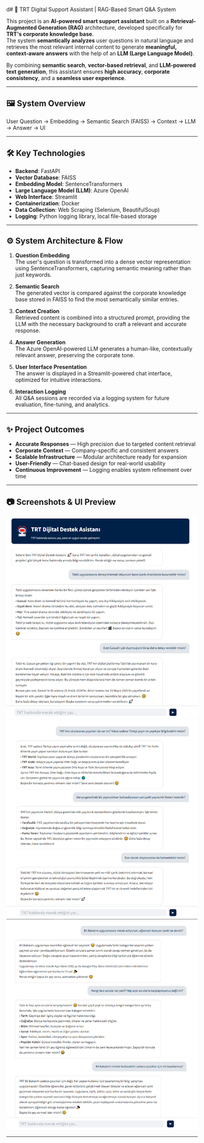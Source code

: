 d# 🎯 TRT Digital Support Assistant | RAG-Based Smart Q&A System

This project is an **AI-powered smart support assistant** built on a **Retrieval-Augmented Generation (RAG)** architecture, developed specifically for **TRT's corporate knowledge base**.  
The system **semantically analyzes** user questions in natural language and retrieves the most relevant internal content to generate **meaningful, context-aware answers** with the help of an **LLM (Large Language Model)**.

By combining **semantic search**, **vector-based retrieval**, and **LLM-powered text generation**, this assistant ensures **high accuracy**, **corporate consistency**, and a **seamless user experience**.

---

## 🖼️ System Overview

User Question → Embedding → Semantic Search (FAISS) → Context → LLM → Answer → UI

---

## 🛠️ Key Technologies

- **Backend**: FastAPI  
- **Vector Database**: FAISS  
- **Embedding Model**: SentenceTransformers  
- **Large Language Model (LLM)**: Azure OpenAI  
- **Web Interface**: Streamlit  
- **Containerization**: Docker  
- **Data Collection**: Web Scraping (Selenium, BeautifulSoup)  
- **Logging**: Python logging library, local file-based storage

---

## ⚙️ System Architecture & Flow

1. **Question Embedding**  
   The user's question is transformed into a dense vector representation using SentenceTransformers, capturing semantic meaning rather than just keywords.

2. **Semantic Search**  
   The generated vector is compared against the corporate knowledge base stored in FAISS to find the most semantically similar entries.

3. **Context Creation**  
   Retrieved content is combined into a structured prompt, providing the LLM with the necessary background to craft a relevant and accurate response.

4. **Answer Generation**  
   The Azure OpenAI-powered LLM generates a human-like, contextually relevant answer, preserving the corporate tone.

5. **User Interface Presentation**  
   The answer is displayed in a Streamlit-powered chat interface, optimized for intuitive interactions.

6. **Interaction Logging**  
   All Q&A sessions are recorded via a logging system for future evaluation, fine-tuning, and analytics.

---


## ✨ Project Outcomes

- **Accurate Responses** — High precision due to targeted content retrieval  
- **Corporate Context** — Company-specific and consistent answers  
- **Scalable Infrastructure** — Modular architecture ready for expansion  
- **User-Friendly** — Chat-based design for real-world usability  
- **Continuous Improvement** — Logging enables system refinement over time  

---

## 📷 Screenshots & UI Preview

![](images/TrtDijitalDestekAsistani2.png)  
![](images/TrtDijitalDestekAsistani3.png)  
![](images/TrtDijitalDestekAsistani5.png)


---




